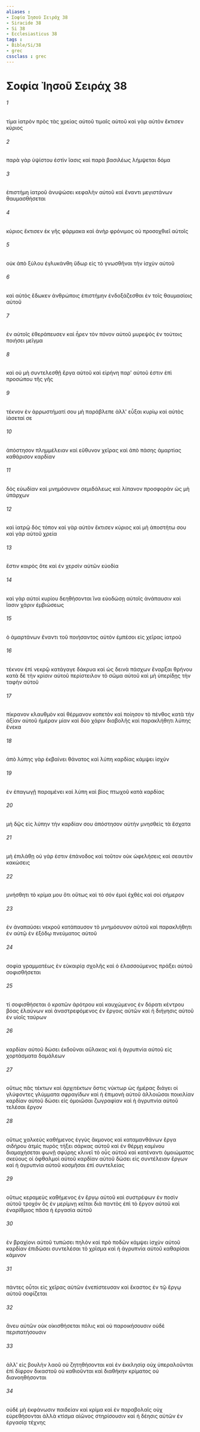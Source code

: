 ```yaml
---
aliases : 
- Σοφία Ἰησοῦ Σειράχ 38
- Siracide 38
- Si 38
- Ecclesiasticus 38
tags : 
- Bible/Si/38
- grec
cssclass : grec
---
```


# Σοφία Ἰησοῦ Σειράχ 38

###### 1
τίμα ἰατρὸν πρὸς τὰς χρείας αὐτοῦ τιμαῖς αὐτοῦ καὶ γὰρ αὐτὸν ἔκτισεν κύριος
###### 2
παρὰ γὰρ ὑψίστου ἐστὶν ἴασις καὶ παρὰ βασιλέως λήμψεται δόμα
###### 3
ἐπιστήμη ἰατροῦ ἀνυψώσει κεφαλὴν αὐτοῦ καὶ ἔναντι μεγιστάνων θαυμασθήσεται
###### 4
κύριος ἔκτισεν ἐκ γῆς φάρμακα καὶ ἀνὴρ φρόνιμος οὐ προσοχθιεῖ αὐτοῖς
###### 5
οὐκ ἀπὸ ξύλου ἐγλυκάνθη ὕδωρ εἰς τὸ γνωσθῆναι τὴν ἰσχὺν αὐτοῦ
###### 6
καὶ αὐτὸς ἔδωκεν ἀνθρώποις ἐπιστήμην ἐνδοξάζεσθαι ἐν τοῖς θαυμασίοις αὐτοῦ
###### 7
ἐν αὐτοῖς ἐθεράπευσεν καὶ ἦρεν τὸν πόνον αὐτοῦ μυρεψὸς ἐν τούτοις ποιήσει μεῖγμα
###### 8
καὶ οὐ μὴ συντελεσθῇ ἔργα αὐτοῦ καὶ εἰρήνη παρ' αὐτοῦ ἐστιν ἐπὶ προσώπου τῆς γῆς
###### 9
τέκνον ἐν ἀρρωστήματί σου μὴ παράβλεπε ἀλλ' εὖξαι κυρίῳ καὶ αὐτὸς ἰάσεταί σε
###### 10
ἀπόστησον πλημμέλειαν καὶ εὔθυνον χεῖρας καὶ ἀπὸ πάσης ἁμαρτίας καθάρισον καρδίαν
###### 11
δὸς εὐωδίαν καὶ μνημόσυνον σεμιδάλεως καὶ λίπανον προσφορὰν ὡς μὴ ὑπάρχων
###### 12
καὶ ἰατρῷ δὸς τόπον καὶ γὰρ αὐτὸν ἔκτισεν κύριος καὶ μὴ ἀποστήτω σου καὶ γὰρ αὐτοῦ χρεία
###### 13
ἔστιν καιρὸς ὅτε καὶ ἐν χερσὶν αὐτῶν εὐοδία
###### 14
καὶ γὰρ αὐτοὶ κυρίου δεηθήσονται ἵνα εὐοδώσῃ αὐτοῖς ἀνάπαυσιν καὶ ἴασιν χάριν ἐμβιώσεως
###### 15
ὁ ἁμαρτάνων ἔναντι τοῦ ποιήσαντος αὐτὸν ἐμπέσοι εἰς χεῖρας ἰατροῦ
###### 16
τέκνον ἐπὶ νεκρῷ κατάγαγε δάκρυα καὶ ὡς δεινὰ πάσχων ἔναρξαι θρήνου κατὰ δὲ τὴν κρίσιν αὐτοῦ περίστειλον τὸ σῶμα αὐτοῦ καὶ μὴ ὑπερίδῃς τὴν ταφὴν αὐτοῦ
###### 17
πίκρανον κλαυθμὸν καὶ θέρμανον κοπετὸν καὶ ποίησον τὸ πένθος κατὰ τὴν ἀξίαν αὐτοῦ ἡμέραν μίαν καὶ δύο χάριν διαβολῆς καὶ παρακλήθητι λύπης ἕνεκα
###### 18
ἀπὸ λύπης γὰρ ἐκβαίνει θάνατος καὶ λύπη καρδίας κάμψει ἰσχύν
###### 19
ἐν ἐπαγωγῇ παραμένει καὶ λύπη καὶ βίος πτωχοῦ κατὰ καρδίας
###### 20
μὴ δῷς εἰς λύπην τὴν καρδίαν σου ἀπόστησον αὐτὴν μνησθεὶς τὰ ἔσχατα
###### 21
μὴ ἐπιλάθῃ οὐ γάρ ἐστιν ἐπάνοδος καὶ τοῦτον οὐκ ὠφελήσεις καὶ σεαυτὸν κακώσεις
###### 22
μνήσθητι τὸ κρίμα μου ὅτι οὕτως καὶ τὸ σόν ἐμοὶ ἐχθὲς καὶ σοὶ σήμερον
###### 23
ἐν ἀναπαύσει νεκροῦ κατάπαυσον τὸ μνημόσυνον αὐτοῦ καὶ παρακλήθητι ἐν αὐτῷ ἐν ἐξόδῳ πνεύματος αὐτοῦ
###### 24
σοφία γραμματέως ἐν εὐκαιρίᾳ σχολῆς καὶ ὁ ἐλασσούμενος πράξει αὐτοῦ σοφισθήσεται
###### 25
τί σοφισθήσεται ὁ κρατῶν ἀρότρου καὶ καυχώμενος ἐν δόρατι κέντρου βόας ἐλαύνων καὶ ἀναστρεφόμενος ἐν ἔργοις αὐτῶν καὶ ἡ διήγησις αὐτοῦ ἐν υἱοῖς ταύρων
###### 26
καρδίαν αὐτοῦ δώσει ἐκδοῦναι αὔλακας καὶ ἡ ἀγρυπνία αὐτοῦ εἰς χορτάσματα δαμάλεων
###### 27
οὕτως πᾶς τέκτων καὶ ἀρχιτέκτων ὅστις νύκτωρ ὡς ἡμέρας διάγει οἱ γλύφοντες γλύμματα σφραγίδων καὶ ἡ ἐπιμονὴ αὐτοῦ ἀλλοιῶσαι ποικιλίαν καρδίαν αὐτοῦ δώσει εἰς ὁμοιῶσαι ζωγραφίαν καὶ ἡ ἀγρυπνία αὐτοῦ τελέσαι ἔργον
###### 28
οὕτως χαλκεὺς καθήμενος ἐγγὺς ἄκμονος καὶ καταμανθάνων ἔργα σιδήρου ἀτμὶς πυρὸς τήξει σάρκας αὐτοῦ καὶ ἐν θέρμῃ καμίνου διαμαχήσεται φωνῇ σφύρης κλινεῖ τὸ οὖς αὐτοῦ καὶ κατέναντι ὁμοιώματος σκεύους οἱ ὀφθαλμοὶ αὐτοῦ καρδίαν αὐτοῦ δώσει εἰς συντέλειαν ἔργων καὶ ἡ ἀγρυπνία αὐτοῦ κοσμῆσαι ἐπὶ συντελείας
###### 29
οὕτως κεραμεὺς καθήμενος ἐν ἔργῳ αὐτοῦ καὶ συστρέφων ἐν ποσὶν αὐτοῦ τροχόν ὃς ἐν μερίμνῃ κεῖται διὰ παντὸς ἐπὶ τὸ ἔργον αὐτοῦ καὶ ἐναρίθμιος πᾶσα ἡ ἐργασία αὐτοῦ
###### 30
ἐν βραχίονι αὐτοῦ τυπώσει πηλὸν καὶ πρὸ ποδῶν κάμψει ἰσχὺν αὐτοῦ καρδίαν ἐπιδώσει συντελέσαι τὸ χρῖσμα καὶ ἡ ἀγρυπνία αὐτοῦ καθαρίσαι κάμινον
###### 31
πάντες οὗτοι εἰς χεῖρας αὐτῶν ἐνεπίστευσαν καὶ ἕκαστος ἐν τῷ ἔργῳ αὐτοῦ σοφίζεται
###### 32
ἄνευ αὐτῶν οὐκ οἰκισθήσεται πόλις καὶ οὐ παροικήσουσιν οὐδὲ περιπατήσουσιν
###### 33
ἀλλ' εἰς βουλὴν λαοῦ οὐ ζητηθήσονται καὶ ἐν ἐκκλησίᾳ οὐχ ὑπεραλοῦνται ἐπὶ δίφρον δικαστοῦ οὐ καθιοῦνται καὶ διαθήκην κρίματος οὐ διανοηθήσονται
###### 34
οὐδὲ μὴ ἐκφάνωσιν παιδείαν καὶ κρίμα καὶ ἐν παραβολαῖς οὐχ εὑρεθήσονται ἀλλὰ κτίσμα αἰῶνος στηρίσουσιν καὶ ἡ δέησις αὐτῶν ἐν ἐργασίᾳ τέχνης

